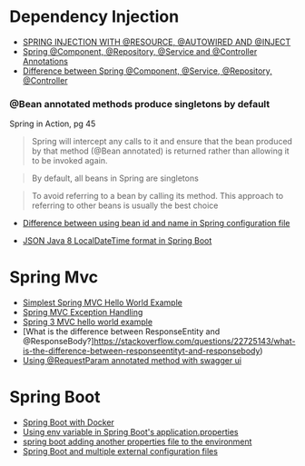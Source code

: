 # Dependency Injection
* [SPRING INJECTION WITH @RESOURCE, @AUTOWIRED AND @INJECT](http://blogs.sourceallies.com/2011/08/spring-injection-with-resource-and-autowired/)
* [Spring @Component, @Repository, @Service and @Controller Annotations](http://howtodoinjava.com/spring/spring-core/how-to-use-spring-component-repository-service-and-controller-annotations/)
* [Difference between Spring @Component, @Service, @Repository, @Controller](http://latest-tutorial.com/2015/01/19/difference-spring-component-service-repository-controller/)

### @Bean annotated methods produce singletons by default
Spring in Action, pg 45
> Spring will intercept any calls to it and ensure that the bean produced by that method (@Bean annotated) is returned
rather than allowing it to be invoked again.

> By default, all beans in Spring are singletons


> To avoid referring to a bean by calling its method.
This approach to referring to other beans is usually the best choice

* [Difference between using bean id and name in Spring configuration file](http://stackoverflow.com/questions/874505/difference-between-using-bean-id-and-name-in-spring-configuration-file)


* [JSON Java 8 LocalDateTime format in Spring Boot](https://stackoverflow.com/questions/29956175/json-java-8-localdatetime-format-in-spring-boot)

# Spring Mvc
* [Simplest Spring MVC Hello World Example](http://crunchify.com/simplest-spring-mvc-hello-world-example-tutorial-spring-model-view-controller-tips/)
* [Spring MVC Exception Handling](http://memorynotfound.com/spring-mvc-exception-handling/)
* [Spring 3 MVC hello world example](http://www.mkyong.com/spring3/spring-3-mvc-hello-world-example/)
* [What is the difference between ResponseEntity<T> and @ResponseBody?]https://stackoverflow.com/questions/22725143/what-is-the-difference-between-responseentityt-and-responsebody)
* [Using @RequestParam annotated method with swagger ui](https://stackoverflow.com/questions/33377388/using-requestparam-annotated-method-with-swagger-ui)

# Spring Boot
* [Spring Boot with Docker](https://spring.io/guides/gs/spring-boot-docker/)
* [Using env variable in Spring Boot's application.properties](http://stackoverflow.com/questions/35531661/using-env-variable-in-spring-boots-application-properties)
* [spring boot adding another properties file to the environment](https://stackoverflow.com/questions/26935960/spring-boot-adding-another-properties-file-to-the-environment)
* [Spring Boot and multiple external configuration files](https://stackoverflow.com/questions/25855795/spring-boot-and-multiple-external-configuration-files/25862357#25862357)